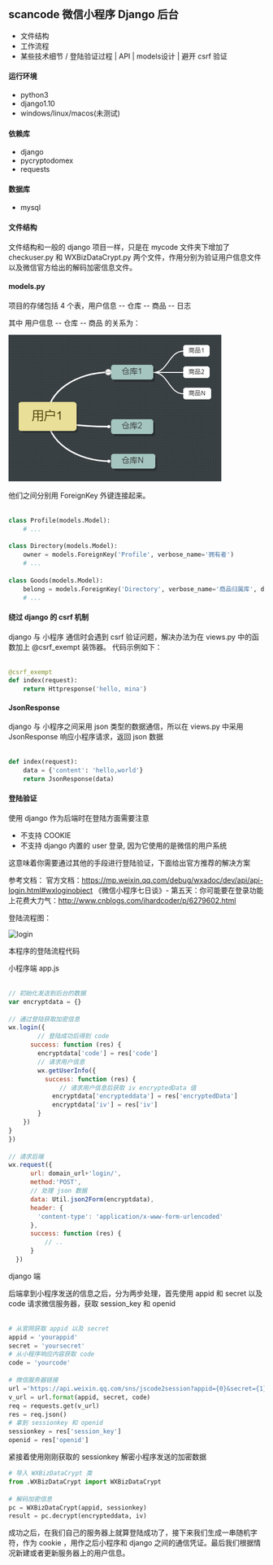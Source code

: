 ## scancode 微信小程序 Django 后台

- 文件结构
- 工作流程
- 某些技术细节 / 登陆验证过程 | API | models设计 | 避开 csrf 验证

#### 运行环境

- python3
- django1.10
- windows/linux/macos(未测试)

#### 依赖库

- django
- pycryptodomex
- requests

#### 数据库

- mysql

#### 文件结构

文件结构和一般的 django 项目一样，只是在 mycode 文件夹下增加了 checkuser.py 和 WXBizDataCrypt.py 两个文件，作用分别为验证用户信息文件以及微信官方给出的解码加密信息文件。


#### models.py

项目的存储包括 4 个表，用户信息 -- 仓库 -- 商品 -- 日志

其中 用户信息 -- 仓库 -- 商品 的关系为：

![structure](../for_readme/structure.png)

他们之间分别用 ForeignKey 外键连接起来。

```python

class Profile(models.Model):
    # ...

class Directory(models.Model):
    owner = models.ForeignKey('Profile', verbose_name='拥有者')
    # ...

class Goods(models.Model):
    belong = models.ForeignKey('Directory', verbose_name='商品归属库', default=None)
    # ...

```

#### 绕过 django 的 csrf 机制

django 与 小程序 通信时会遇到 csrf 验证问题，解决办法为在 views.py 中的函数加上 @csrf_exempt 装饰器。
代码示例如下：

```python

@csrf_exempt
def index(request):
    return Httpresponse('hello, mina')

```

#### JsonResponse

django 与 小程序之间采用 json 类型的数据通信，所以在 views.py 中采用 JsonResponse 响应小程序请求，返回 json 数据

```python

def index(request):
    data = {'content': 'hello,world'}
    return JsonResponse(data)

```

#### 登陆验证
使用 django 作为后端时在登陆方面需要注意

- 不支持 COOKIE
- 不支持 django 内置的 user 登录, 因为它使用的是微信的用户系统

这意味着你需要通过其他的手段进行登陆验证，下面给出官方推荐的解决方案

参考文档：
官方文档：https://mp.weixin.qq.com/debug/wxadoc/dev/api/api-login.html#wxloginobject
《微信小程序七日谈》- 第五天：你可能要在登录功能上花费大力气：http://www.cnblogs.com/ihardcoder/p/6279602.html

登陆流程图：

![login](../for_readme/login.png)

本程序的登陆流程代码

小程序端
app.js
```javascript

// 初始化发送到后台的数据
var encryptdata = {}

// 通过登陆获取加密信息
wx.login({
        // 登陆成功后得到 code
      success: function (res) {
        encryptdata['code'] = res['code']
        // 请求用户信息
        wx.getUserInfo({
          success: function (res) {
              // 请求用户信息后获取 iv encryptedData 值
            encryptdata['encrypteddata'] = res['encryptedData']
            encryptdata['iv'] = res['iv']
        }
    })
}
})

// 请求后端
wx.request({
      url: domain_url+'login/',
      method:'POST',
      // 处理 json 数据   
      data: Util.json2Form(encryptdata),
      header: {
        'content-type': 'application/x-www-form-urlencoded'
      },
      success: function (res) {
          // ..
      }
  })

```

django 端

后端拿到小程序发送的信息之后，分为两步处理，首先使用 appid 和 secret 以及 code 请求微信服务器，获取 session_key 和 openid

```python

# 从官网获取 appid 以及 secret
appid = 'yourappid'
secret = 'yoursecret'
# 从小程序响应内容获取 code
code = 'yourcode'

# 微信服务器链接
url ='https://api.weixin.qq.com/sns/jscode2session?appid={0}&secret={1}&js_code={2}&grant_type=authorization_code'
v_url = url.format(appid, secret, code)
req = requests.get(v_url)
res = req.json()
# 拿到 sessionkey 和 openid
sessionkey = res['session_key']
openid = res['openid']

```

紧接着使用刚刚获取的 sessionkey 解密小程序发送的加密数据

```python
# 导入 WXBizDataCrypt 类
from .WXBizDataCrypt import WXBizDataCrypt

# 解码加密信息
pc = WXBizDataCrypt(appid, sessionkey)
result = pc.decrypt(encrypteddata, iv)

```

成功之后，在我们自己的服务器上就算登陆成功了，接下来我们生成一串随机字符，作为 cookie ，用作之后小程序和 django 之间的通信凭证。最后我们根据情况新建或者更新服务器上的用户信息。
